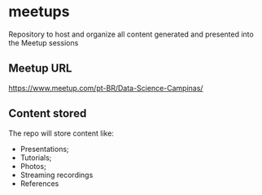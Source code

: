 # meetups
Repository to host and organize all content generated and presented into the Meetup sessions

## Meetup URL
https://www.meetup.com/pt-BR/Data-Science-Campinas/

## Content stored

The repo will store content like:

- Presentations;
- Tutorials;
- Photos;
- Streaming recordings
- References
